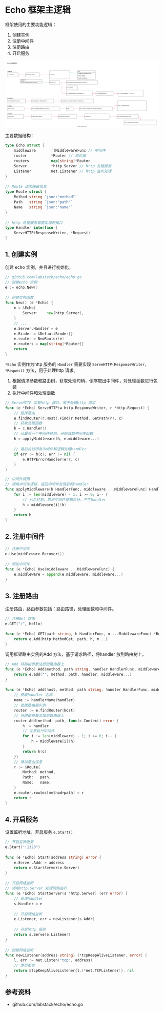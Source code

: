 <!-- ---
title: echo echo_process.go
date: 2017-12-21 13:29:30
category: language, go, echo
--- -->

# Echo 框架主逻辑

框架使用的主要功能逻辑：

1. 创建实例
2. 注册中间件
3. 注册路由
4. 开启服务

![](images/echo_start.svg)

主要数据结构：

```go
type Echo struct {
    middleware       []MiddlewareFunc // 中间件
    router           *Router // 路由器
    routers          map[string]*Router
    Server           *http.Server // http 处理服务
    Listener         net.Listener // http 监听处理
}

// Route 请求路由信息
type Route struct {
    Method string `json:"method"`
    Path   string `json:"path"`
    Name   string `json:"name"`
}

// http 处理服务需要实现的接口
type Handler interface {
    ServeHTTP(ResponseWriter, *Request)
}
```

## 1. 创建实例

创建 echo 实例，并且进行初始化。

```go
// github.com/labstack/echo/echo.go
// 创建echo 实例
e := echo.New()

// 创建实例函数
func New() (e *Echo) {
    e = &Echo{
        Server:    new(http.Server),
    }
    // ...
    e.Server.Handler = e
    e.Binder = &DefaultBinder{}
    e.router = NewRouter(e)
    e.routers = map[string]*Router{}
    return
}
```

`*Echo` 实例作为http 服务的 `Handler` 需要实现 `ServeHTTP(ResponseWriter, *Request)` 方法，用于处理http 请求。

1. 根据请求参数和路由树，获取处理句柄，倒序取出中间件，对处理函数进行包装
2. 执行中间件和处理函数

```go
// ServeHTTP 实现http 接口，用于处理http 请求
func (e *Echo) ServeHTTP(w http.ResponseWriter, r *http.Request) {
    // 查找路由
    e.findRouter(r.Host).Find(r.Method, GetPath(r), c)
    // 获取处理函数
    h = c.Handler()
    // 从最后一个中间件往前，开始获取中间件函数
    h = applyMiddleware(h, e.middleware...)

    // 最后执行所有中间件和逻辑处理handler 
    if err := h(c); err != nil {
        e.HTTPErrorHandler(err, c)
    }
}
```

```go
// 中间件调用
// 调用中间件逻辑，返回中间件处理后的handler
func applyMiddleware(h HandlerFunc, middleware ...MiddlewareFunc) HandlerFunc {
    for i := len(middleware) - 1; i >= 0; i-- {
        // 从后往前，取出中间件逻辑执行，产生handler
        h = middleware[i](h)
    }
    return h
}
```

## 2. 注册中间件

```go
// 注册中间件
e.Use(middleware.Recover())

// 添加中间件
func (e *Echo) Use(middleware ...MiddlewareFunc) {
    e.middleware = append(e.middleware, middleware...)
}
```


## 3. 注册路由

注册路由，路由参数包括：路由路径，处理函数和中间件。

```go
// 注册Get 路由
e.GET("/", hello)

func (e *Echo) GET(path string, h HandlerFunc, m ...MiddlewareFunc) *Route {
    return e.Add(http.MethodGet, path, h, m...)
}
```

调用框架路由实例的Add 方法，基于请求路径，将handler 放到路由树上。

```go
// Add 将路由参数注册到路由器上
func (e *Echo) Add(method, path string, handler HandlerFunc, middleware ...MiddlewareFunc) *Route {
    return e.add("", method, path, handler, middleware...)
}

func (e *Echo) add(host, method, path string, handler HandlerFunc, middleware ...MiddlewareFunc) *Route {
    // 获取handler 名称
    name := handlerName(handler)
    // 查找路由器实例
    router := e.findRouter(host)
    // 将路由参数添加到路由器上
    router.Add(method, path, func(c Context) error {
        h := handler
        // 注意执行中间件
        for i := len(middleware) - 1; i >= 0; i-- {
            h = middleware[i](h)
        }
        return h(c)
    })
    // 添加路由信息
    r := &Route{
        Method: method,
        Path:   path,
        Name:   name,
    }
    e.router.routes[method+path] = r
    return r
}
```

## 4. 开启服务

设置监听地址，开启服务 `e.Start()`

```go
// 开启监听服务
e.Start(":1323")

func (e *Echo) Start(address string) error {
    e.Server.Addr = address
    return e.StartServer(e.Server)
}

// 开启网络监听
// 调用http.Server 处理网络监听
func (e *Echo) StartServer(s *http.Server) (err error) {
    // 处理handler
    s.Handler = e
    
    // 开启网络监听
    e.Listener, err = newListener(s.Addr)

    // 开启http 服务
    return s.Serve(e.Listener)
}

// 创建网络监听
func newListener(address string) (*tcpKeepAliveListener, error) {
    l, err := net.Listen("tcp", address)
    // 类型断言
    return &tcpKeepAliveListener{l.(*net.TCPListener)}, nil
}
```

## 参考资料

- github.com/labstack/echo/echo.go

